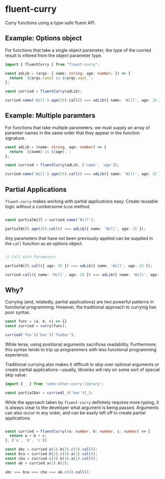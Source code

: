 # fluent-curry

Curry functions using a type-safe fluent API.

## Example: Options object

For functions that take a single object parameter, the type of the curried result is infered from the object parameter type.

```ts
import { fluentCurry } from "fluent-curry";

const adLib = (args: { name: string; age: number; }) => {
  return `${args.name} is ${args.age}.`;
};

const curried = fluentCurry(adLib);

curried.name('Will').age(25).call() === adLib({ name: 'Will', age: 25 });

```

## Example: Multiple paramters

For functions that take multiple parameters, we must supply an array of paramter names in the same order that they appear in the function signature.

```ts
const adLib = (name: string, age: number) => {
  return `${name} is ${age}.`;
};

const curried = fluentCurry(adLib, ['name', 'age']);

curried.name('Will').age(25).call() === adLib({ name: 'Will', age: 25 });

```

## Partial Applications

`fluent-curry` makes working with partial applications easy. Create reusable logic without a cumbersome `bind` method.

```ts

const partialWill = curried.name('Will');

partialWill.age(25).call() === adLib({ name: 'Will', age: 25 });

```

Any parameters that have not been previously applied can be supplied in the `call` function as an options object.

```ts

// Call with Parameters

partialWill.call({ age: 25 }) === adLib({ name: 'Will', age: 25 });

curried.call({ name: 'Will', age: 25 }) === adLib({ name: 'Will', age: 25 });

```

## Why?

Currying (and, relatedly, partial applications) are two powerful patterns in functional programming. However, the traditional approach to currying has poor syntax.

```ts
const func = (a, b, c) => {}
const curried = curry(func);

curried('foo')('bar')('foobar');

```

While terse, using positional arguments sacrifices readability. Furthermore, this syntax tends to trip up programmers with less functional programming experience.

Traditional currying also makes it difficult to skip over optional arguments or create partial applications--usually, libraries will rely on some sort of special skip value:

```ts
import { _ } from 'some-other-curry-library';

const partialBar = curried(_)('bar')(_);
```

While the approach taken by `fluent-curry` definitely requires more typing, it is always clear to the developer what argument is being passed. Arguments can also occur in any order, and can be easily left off to create partial applications.

```ts

const curried = fluentCurry((a: number, b: number, c: number) => {
  return a + b + c;
}, ['a', 'b', 'c'])

const abc = curried.a(1).b(2).c(3).call();
const bca = curried.b(2).c(3).a(1).call();
const cba = curried.c(3).b(2).a(1).call();
const ab = curried.a(1).b(2);

abc === bca === cba === ab.c(3).call();
```